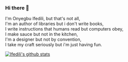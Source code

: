 ### Hi there 👋

I'm Onyegbu Ifedili, but that's not all,  
I'm an author of libraries but i don't write books,  
I write instructions that humans read but computers obey,  
I make sauce but not in the kitchen,  
I'm a designer but not by convention,  
I take my craft seriously but i'm just having fun.

[![Ifedili's github stats](https://github-readme-stats.vercel.app/api?username=saucecodee&count_private=true&show_icons=true&theme=algolia)](https://github.com/murewaashiru/github-readme-stats)



